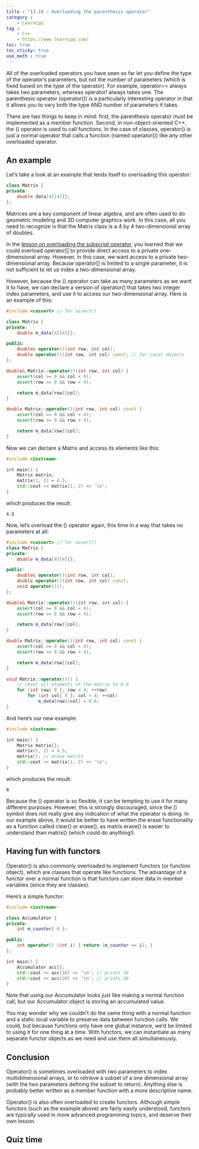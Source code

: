 ```yaml
---
title : "13.10 — Overloading the parenthesis operator"
category :
    - LearnCpp
tag : 
    - C++
    - https://www.learncpp.com/
toc: true  
toc_sticky: true 
use_math : true
---
```



All of the overloaded operators you have seen so far let you define the type of the operator’s parameters, but not the number of parameters (which is fixed based on the type of the operator). For example, operator== always takes two parameters, whereas operator! always takes one. The parenthesis operator (operator()) is a particularly interesting operator in that it allows you to vary both the type AND number of parameters it takes.

There are two things to keep in mind: first, the parenthesis operator must be implemented as a member function. Second, in non-object-oriented C++, the () operator is used to call functions. In the case of classes, operator() is just a normal operator that calls a function (named operator()) like any other overloaded operator.


## An example

Let’s take a look at an example that lends itself to overloading this operator:

```c++
class Matrix {
private:
    double data[4][4]{};
};
```

Matrices are a key component of linear algebra, and are often used to do geometric modeling and 3D computer graphics work. In this case, all you need to recognize is that the Matrix class is a 4 by 4 two-dimensional array of doubles.

In the [lesson on overloading the subscript operator](https://www.learncpp.com/cpp-tutorial/overloading-the-subscript-operator/), you learned that we could overload operator[] to provide direct access to a private one-dimensional array. However, in this case, we want access to a private two-dimensional array. Because operator[] is limited to a single parameter, it is not sufficient to let us index a two-dimensional array.

However, because the () operator can take as many parameters as we want it to have, we can declare a version of operator() that takes two integer index parameters, and use it to access our two-dimensional array. Here is an example of this:

```c++
#include <cassert> // for assert()

class Matrix {
private:
    double m_data[4][4]{};

public:
    double& operator()(int row, int col);
    double operator()(int row, int col) const; // for const objects
};

double& Matrix::operator()(int row, int col) {
    assert(col >= 0 && col < 4);
    assert(row >= 0 && row < 4);

    return m_data[row][col];
}

double Matrix::operator()(int row, int col) const {
    assert(col >= 0 && col < 4);
    assert(row >= 0 && row < 4);

    return m_data[row][col];
}
```

Now we can declare a Matrix and access its elements like this:

```c++
#include <iostream>

int main() {
    Matrix matrix;
    matrix(1, 2) = 4.5;
    std::cout << matrix(1, 2) << '\n';
}
```

which produces the result:

```
4.5
```

Now, let’s overload the () operator again, this time in a way that takes no parameters at all:

```c++
#include <cassert> // for assert()
class Matrix {
private:
    double m_data[4][4]{};

public:
    double& operator()(int row, int col);
    double operator()(int row, int col) const;
    void operator()();
};

double& Matrix::operator()(int row, int col) {
    assert(col >= 0 && col < 4);
    assert(row >= 0 && row < 4);

    return m_data[row][col];
}

double Matrix::operator()(int row, int col) const {
    assert(col >= 0 && col < 4);
    assert(row >= 0 && row < 4);

    return m_data[row][col];
}

void Matrix::operator()() {
    // reset all elements of the matrix to 0.0
    for (int row{ 0 }; row < 4; ++row)
        for (int col{ 0 }; col < 4; ++col)
            m_data[row][col] = 0.0;
}
```

And here’s our new example:

```c++
#include <iostream>

int main() {
    Matrix matrix{};
    matrix(1, 2) = 4.5;
    matrix(); // erase matrix
    std::cout << matrix(1, 2) << '\n';
}
```

which produces the result:

```
0
```

Because the () operator is so flexible, it can be tempting to use it for many different purposes. However, this is strongly discouraged, since the () symbol does not really give any indication of what the operator is doing. In our example above, it would be better to have written the erase functionality as a function called clear() or erase(), as matrix.erase() is easier to understand than matrix() (which could do anything!).


## Having fun with functors

Operator() is also commonly overloaded to implement functors (or function object), which are classes that operate like functions. The advantage of a functor over a normal function is that functors can store data in member variables (since they are classes).

Here’s a simple functor:

```c++
#include <iostream>

class Accumulator {
private:
    int m_counter{ 0 };

public:
    int operator() (int i) { return (m_counter += i); }
};

int main() {
    Accumulator acc{};
    std::cout << acc(10) << '\n'; // prints 10
    std::cout << acc(20) << '\n'; // prints 30
}
```

Note that using our Accumulator looks just like making a normal function call, but our Accumulator object is storing an accumulated value.

You may wonder why we couldn’t do the same thing with a normal function and a static local variable to preserve data between function calls. We could, but because functions only have one global instance, we’d be limited to using it for one thing at a time. With functors, we can instantiate as many separate functor objects as we need and use them all simultaneously.


## Conclusion

Operator() is sometimes overloaded with two parameters to index multidimensional arrays, or to retrieve a subset of a one dimensional array (with the two parameters defining the subset to return). Anything else is probably better written as a member function with a more descriptive name.

Operator() is also often overloaded to create functors. Although simple functors (such as the example above) are fairly easily understood, functors are typically used in more advanced programming topics, and deserve their own lesson.


## Quiz time